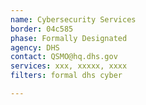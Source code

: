 ```yaml
---
name: Cybersecurity Services
border: 04c585
phase: Formally Designated
agency: DHS
contact: QSMO@hq.dhs.gov
services: xxx, xxxxx, xxxx
filters: formal dhs cyber

---
```


